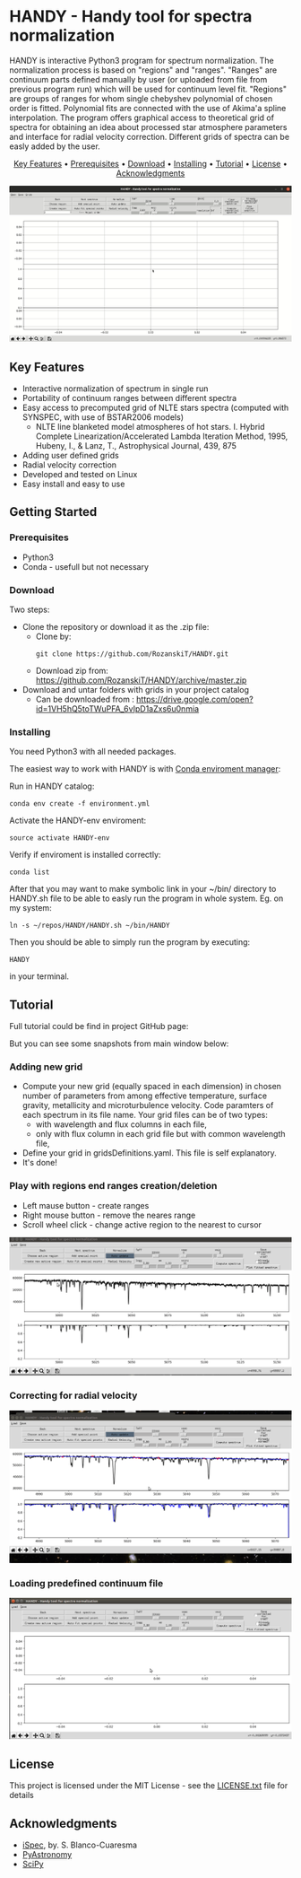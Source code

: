 # HANDY - Handy tool for spectra normalization

HANDY is interactive Python3 program for spectrum normalization. The normalization process is based on "regions" and "ranges". "Ranges" are continuum parts defined manually by user (or uploaded from file from previous program run) which will be used for continuum level fit. "Regions" are groups of ranges for whom single chebyshev polynomial of chosen order is fitted. Polynomial fits are connected with the use of Akima'a spline interpolation. The program offers graphical access to theoretical grid of spectra for obtaining an idea about processed star atmosphere parameters and interface for radial velocity correction. Different grids of spectra can be easly added by the user. 

<p align="center">
  <a href="#key-features">Key Features</a> •
  <a href="#prerequisites">Prerequisites</a> •
  <a href="#download">Download</a> •
  <a href="#installing">Installing</a> •
  <a href="#tutorial">Tutorial</a> •
  <a href="#license">License</a> •
  <a href="#acknowledgments">Acknowledgments</a>
</p>

![Basic usage of HANDY](docs/typicalUse.gif)

## Key Features

* Interactive normalization of spectrum in single run
* Portability of continuum ranges between different spectra
* Easy access to precomputed grid of NLTE stars spectra (computed with SYNSPEC, with use of BSTAR2006 models)
  - NLTE line blanketed model atmospheres of hot stars. I. Hybrid Complete Linearization/Accelerated Lambda Iteration Method, 1995, Hubeny, I., & Lanz, T., Astrophysical Journal, 439, 875
* Adding user defined grids
* Radial velocity correction 
* Developed and tested on Linux
* Easy install and easy to use

## Getting Started

### Prerequisites

* Python3
* Conda - usefull but not necessary

### Download

Two steps:
* Clone the repository or download it as the .zip file:
  - Clone by:
    ```
    git clone https://github.com/RozanskiT/HANDY.git
    ```
  - Download zip from:
  https://github.com/RozanskiT/HANDY/archive/master.zip
* Download and untar folders with grids in your project catalog
  - Can be downloaded from : https://drive.google.com/open?id=1VH5hQ5toTWuPFA_6vIpD1aZxs6u0nmia
  
### Installing

You need Python3 with all needed packages.

The easiest way to work with HANDY is with [Conda enviroment manager](https://conda.io/docs/user-guide/tasks/manage-environments.html#creating-an-environment-from-an-environment-yml-file):

Run in HANDY catalog:
```
conda env create -f environment.yml
```
Activate the HANDY-env enviroment:
```
source activate HANDY-env
```
Verify if enviroment is installed correctly:
```
conda list
```
After that you may want to make symbolic link in your ~/bin/ directory to HANDY.sh file to be able to easly run the program in whole system. Eg. on my system:
```
ln -s ~/repos/HANDY/HANDY.sh ~/bin/HANDY
```
Then you should be able to simply run the program by executing:
```
HANDY
```
in your terminal.

## Tutorial

Full tutorial could be find in project GitHub page:

But you can see some snapshots from main window below:

### Adding new grid
* Compute your new grid (equally spaced in each dimension) in chosen number of parameters from among effective temperature, surface gravity, metallicity and microturbulence velocity. Code paramters of each spectrum in its file name. Your grid files can be of two types:
  - with wavelength and flux columns in each file,
  - only with flux column in each grid file but with common wavelength file,
* Define your grid in gridsDefinitions.yaml. This file is self explanatory.
* It's done!

### Play with regions end ranges creation/deletion

* Left mause button - create ranges
* Right mouse button - remove the neares range
* Scroll wheel click - change active region to the nearest to cursor 

![Basic usage of HANDY](docsFiles/egPlayingWithRegionsAndRanges.gif)

### Correcting for radial velocity

![Basic usage of HANDY](docsFiles/egVRadCorrection.gif)

### Loading predefined continuum file

![Basic usage of HANDY](docsFiles/egLoadPredefinedContinuum.gif)

## License

This project is licensed under the MIT License - see the [LICENSE.txt](LICENSE.txt) file for details

## Acknowledgments

* [iSpec](http://adsabs.harvard.edu/abs/2014A%26A...569A.111B), by. S. Blanco-Cuaresma
* [PyAstronomy](https://github.com/sczesla/PyAstronomy)
* [SciPy](https://www.scipy.org/)
<!---
-->
